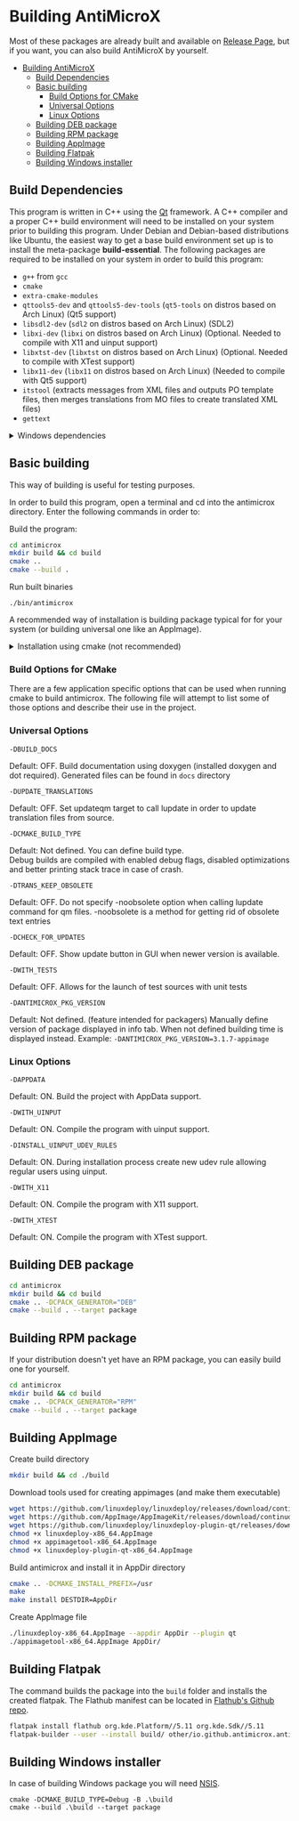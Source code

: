 # Building AntiMicroX

Most of these packages are already built and available on [Release Page](https://github.com/AntiMicroX/antimicrox/releases), but if you want, you can also build AntiMicroX by yourself.

- [Building AntiMicroX](#building-antimicrox)
  - [Build Dependencies](#build-dependencies)
  - [Basic building](#basic-building)
    - [Build Options for CMake](#build-options-for-cmake)
    - [Universal Options](#universal-options)
    - [Linux Options](#linux-options)
  - [Building DEB package](#building-deb-package)
  - [Building RPM package](#building-rpm-package)
  - [Building AppImage](#building-appimage)
  - [Building Flatpak](#building-flatpak)
  - [Building Windows installer](#building-windows-installer)

## Build Dependencies

This program is written in C++ using the [Qt](https://www.qt.io/)
framework. A C++ compiler and a proper C++ build environment will need to be installed on your system prior to building this program. Under Debian and Debian-based distributions like Ubuntu, the easiest way to get a base build environment set up is to install the meta-package **build-essential**. The following packages are required to be
installed on your system in order to build this program:

- `g++` from `gcc`
- `cmake`
- `extra-cmake-modules`
- `qttools5-dev` and `qttools5-dev-tools` (`qt5-tools` on distros based on Arch Linux) (Qt5 support)
- `libsdl2-dev` (`sdl2` on distros based on Arch Linux) (SDL2)
- `libxi-dev` (`libxi` on distros based on Arch Linux) (Optional. Needed to compile with X11 and uinput support)
- `libxtst-dev` (`libxtst` on distros based on Arch Linux) (Optional. Needed to compile with XTest support)
- `libx11-dev` (`libx11` on distros based on Arch Linux) (Needed to compile with Qt5 support)
- `itstool` (extracts messages from XML files and outputs PO template files, then merges translations from MO files to create translated XML files)
- `gettext`

<details>
  <summary>Windows dependencies</summary>
    In case of Windows you need QT, SDL2 libraries, cmake and compiler (mingw for example).

    For setting up your environment you may use `msys2`.

</details>

## Basic building

This way of building is useful for testing purposes.

In order to build this program, open a terminal and cd into the antimicrox
directory. Enter the following commands in order to:

Build the program:

```bash
cd antimicrox
mkdir build && cd build
cmake ..
cmake --build .
```

Run built binaries

```
./bin/antimicrox
```

A recommended way of installation is building package typical for for your system (or building universal one like an AppImage).

<details>
  <summary>Installation using cmake (not recommended)</summary>

This way of installation is not recommended, because it doesn't integrate very well with some environments.

Install:

```bash
sudo cmake --install .
```

Uninstall:

```bash
sudo make uninstall
```

</details>

### Build Options for CMake

There are a few application specific options that can be used when running
cmake to build antimicrox. The following file will attempt to list some of those
options and describe their use in the project.

### Universal Options

    -DBUILD_DOCS

Default: OFF. Build documentation using doxygen (installed doxygen and dot required). Generated files can be found in `docs` directory

    -DUPDATE_TRANSLATIONS

Default: OFF. Set updateqm target to call lupdate in order to update
translation files from source.

    -DCMAKE_BUILD_TYPE

Default: Not defined. You can define build type.  
Debug builds are compiled with enabled debug flags, disabled optimizations and better printing stack trace in case of crash.

    -DTRANS_KEEP_OBSOLETE

Default: OFF. Do not specify -noobsolete option when calling lupdate
command for qm files. -noobsolete is a method for getting rid of obsolete text entries

    -DCHECK_FOR_UPDATES

Default: OFF. Show update button in GUI when newer version is available.

    -DWITH_TESTS

Default: OFF. Allows for the launch of test sources with unit tests

    -DANTIMICROX_PKG_VERSION

Default: Not defined. (feature intended for packagers) Manually define version of package displayed in info tab. When not defined building time is displayed instead. Example: `-DANTIMICROX_PKG_VERSION=3.1.7-appimage`

### Linux Options

    -DAPPDATA

Default: ON. Build the project with AppData support.

    -DWITH_UINPUT

Default: ON. Compile the program with uinput support.

    -DINSTALL_UINPUT_UDEV_RULES

Default: ON. During installation process create new udev rule allowing regular users using uinput.

    -DWITH_X11

Default: ON. Compile the program with X11 support.

    -DWITH_XTEST

Default: ON. Compile the program with XTest support.

## Building DEB package

```bash
cd antimicrox
mkdir build && cd build
cmake .. -DCPACK_GENERATOR="DEB"
cmake --build . --target package
```

## Building RPM package

If your distribution doesn't yet have an RPM package, you can easily build one for yourself.

```bash
cd antimicrox
mkdir build && cd build
cmake .. -DCPACK_GENERATOR="RPM"
cmake --build . --target package
```

## Building AppImage

Create build directory

```bash
mkdir build && cd ./build
```

Download tools used for creating appimages (and make them executable)

```bash
wget https://github.com/linuxdeploy/linuxdeploy/releases/download/continuous/linuxdeploy-x86_64.AppImage
wget https://github.com/AppImage/AppImageKit/releases/download/continuous/appimagetool-x86_64.AppImage
wget https://github.com/linuxdeploy/linuxdeploy-plugin-qt/releases/download/continuous/linuxdeploy-plugin-qt-x86_64.AppImage
chmod +x linuxdeploy-x86_64.AppImage
chmod +x appimagetool-x86_64.AppImage
chmod +x linuxdeploy-plugin-qt-x86_64.AppImage
```

Build antimicrox and install it in AppDir directory

```bash
cmake .. -DCMAKE_INSTALL_PREFIX=/usr
make
make install DESTDIR=AppDir
```

Create AppImage file

```bash
./linuxdeploy-x86_64.AppImage --appdir AppDir --plugin qt
./appimagetool-x86_64.AppImage AppDir/
```

## Building Flatpak

The command builds the package into the `build` folder and installs the created flatpak.
The Flathub manifest can be located in [Flathub's Github repo](https://github.com/flathub/io.github.antimicrox.antimicrox).

```bash
flatpak install flathub org.kde.Platform//5.11 org.kde.Sdk//5.11
flatpak-builder --user --install build/ other/io.github.antimicrox.antimicrox.yml --force-clean
```

## Building Windows installer

In case of building Windows package you will need [NSIS](https://nsis.sourceforge.io/Download).

```
cmake -DCMAKE_BUILD_TYPE=Debug -B .\build
cmake --build .\build --target package
```
